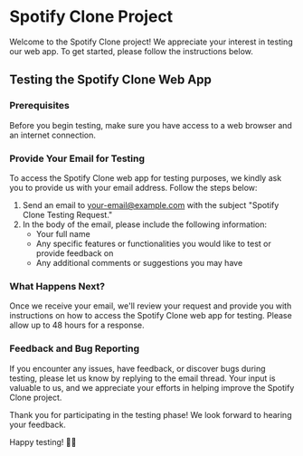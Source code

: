 # Spotify Clone Project

Welcome to the Spotify Clone project! We appreciate your interest in testing our web app. To get started, please follow the instructions below.

## Testing the Spotify Clone Web App

### Prerequisites

Before you begin testing, make sure you have access to a web browser and an internet connection.

### Provide Your Email for Testing

To access the Spotify Clone web app for testing purposes, we kindly ask you to provide us with your email address. Follow the steps below:

1. Send an email to [your-email@example.com](mailto:your-email@example.com) with the subject "Spotify Clone Testing Request."
2. In the body of the email, please include the following information:
   - Your full name
   - Any specific features or functionalities you would like to test or provide feedback on
   - Any additional comments or suggestions you may have

### What Happens Next?

Once we receive your email, we'll review your request and provide you with instructions on how to access the Spotify Clone web app for testing. Please allow up to 48 hours for a response.

### Feedback and Bug Reporting

If you encounter any issues, have feedback, or discover bugs during testing, please let us know by replying to the email thread. Your input is valuable to us, and we appreciate your efforts in helping improve the Spotify Clone project.

Thank you for participating in the testing phase! We look forward to hearing your feedback.

Happy testing! 🎵🚀
